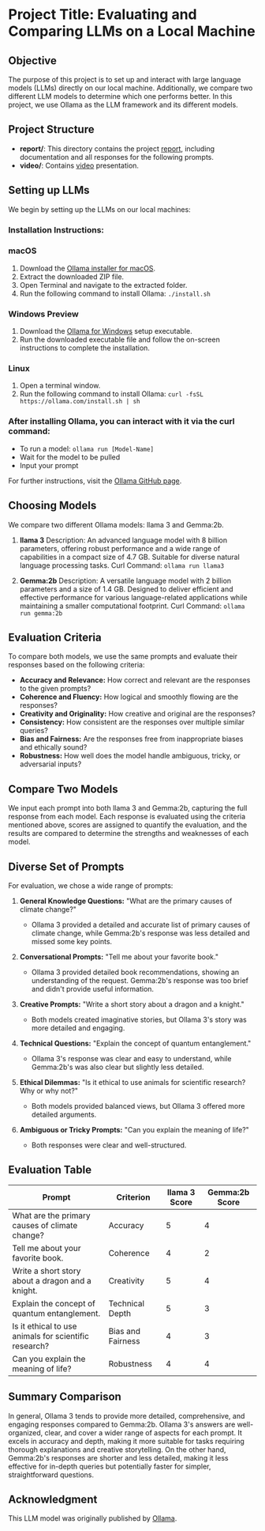 # Project Title: Evaluating and Comparing LLMs on a Local Machine

## Objective
The purpose of this project is to set up and interact with large language models (LLMs) directly on our local machine. Additionally, we compare two different LLM models to determine which one performs better. In this project, we use Ollama as the LLM framework and its different models.

## Project Structure
- **report/**: This directory contains the project [report](report), including documentation and all responses for the following prompts.
- **video/**: Contains [video](video) presentation.

## Setting up LLMs
We begin by setting up the LLMs on our local machines:

### Installation Instructions:
### macOS
1.	Download the [Ollama installer for macOS](https://ollama.com/download/Ollama-darwin.zip).
2.	Extract the downloaded ZIP file.
3.	Open Terminal and navigate to the extracted folder.
4.	Run the following command to install Ollama: `./install.sh`

### Windows Preview
1.	Download the [Ollama for Windows](https://ollama.com/download/OllamaSetup.exe) setup executable.
2.	Run the downloaded executable file and follow the on-screen instructions to complete the installation.

### Linux
1.	Open a terminal window.
2.	Run the following command to install Ollama: `curl -fsSL https://ollama.com/install.sh | sh`

### After installing Ollama, you can interact with it via the curl command:

- To run a model: `ollama run [Model-Name]`
- Wait for the model to be pulled
- Input your prompt

For further instructions, visit the [Ollama GitHub page](https://github.com/ollama/ollama).

## Choosing Models
We compare two different Ollama models: llama 3 and Gemma:2b.

1. **llama 3**
Description: An advanced language model with 8 billion parameters, offering robust performance and a wide range of capabilities in a compact size of 4.7 GB. Suitable for diverse natural language processing tasks.
Curl Command: `ollama run llama3`

2. **Gemma:2b**
Description: A versatile language model with 2 billion parameters and a size of 1.4 GB. Designed to deliver efficient and effective performance for various language-related applications while maintaining a smaller computational footprint.
Curl Command: `ollama run gemma:2b`

## Evaluation Criteria
To compare both models, we use the same prompts and evaluate their responses based on the following criteria:

- **Accuracy and Relevance:** How correct and relevant are the responses to the given prompts?
- **Coherence and Fluency:** How logical and smoothly flowing are the responses?
- **Creativity and Originality:** How creative and original are the responses?
- **Consistency:** How consistent are the responses over multiple similar queries?
- **Bias and Fairness:** Are the responses free from inappropriate biases and ethically sound?
- **Robustness:** How well does the model handle ambiguous, tricky, or adversarial inputs?

## Compare Two Models
We input each prompt into both llama 3 and Gemma:2b, capturing the full response from each model. Each response is evaluated using the criteria mentioned above, scores are assigned to quantify the evaluation, and the results are compared to determine the strengths and weaknesses of each model.

## Diverse Set of Prompts
For evaluation, we chose a wide range of prompts:

1. **General Knowledge Questions:** "What are the primary causes of climate change?"
   - Ollama 3 provided a detailed and accurate list of primary causes of climate change, while Gemma:2b's response was less detailed and missed some key points.
   
2. **Conversational Prompts:** "Tell me about your favorite book."
   - Ollama 3 provided detailed book recommendations, showing an understanding of the request. Gemma:2b's response was too brief and didn't provide useful information.
   
3. **Creative Prompts:** "Write a short story about a dragon and a knight."
   - Both models created imaginative stories, but Ollama 3's story was more detailed and engaging.
   
4. **Technical Questions:** "Explain the concept of quantum entanglement."
   - Ollama 3's response was clear and easy to understand, while Gemma:2b's was also clear but slightly less detailed.
   
5. **Ethical Dilemmas:** "Is it ethical to use animals for scientific research? Why or why not?"
   - Both models provided balanced views, but Ollama 3 offered more detailed arguments.
   
6. **Ambiguous or Tricky Prompts:** "Can you explain the meaning of life?"
   - Both responses were clear and well-structured.

## Evaluation Table
| Prompt                                    | Criterion          | llama 3 Score | Gemma:2b Score |
|-------------------------------------------|--------------------|---------------|----------------|
| What are the primary causes of climate change? | Accuracy           | 5             | 4              |
| Tell me about your favorite book.         | Coherence          | 4             | 2              |
| Write a short story about a dragon and a knight. | Creativity         | 5             | 4              |
| Explain the concept of quantum entanglement. | Technical Depth    | 5             | 3              |
| Is it ethical to use animals for scientific research? | Bias and Fairness  | 4             | 3              |
| Can you explain the meaning of life?      | Robustness         | 4             | 4              |

## Summary Comparison
In general, Ollama 3 tends to provide more detailed, comprehensive, and engaging responses compared to Gemma:2b. Ollama 3's answers are well-organized, clear, and cover a wider range of aspects for each prompt. It excels in accuracy and depth, making it more suitable for tasks requiring thorough explanations and creative storytelling. On the other hand, Gemma:2b's responses are shorter and less detailed, making it less effective for in-depth queries but potentially faster for simpler, straightforward questions.

## Acknowledgment
This LLM model was originally published by [Ollama](https://github.com/ollama/ollama).
